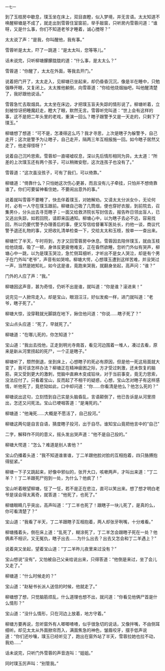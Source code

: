     一七一 

   到了玉枝房中歇息，璞玉坐在床上，双目直瞪，似入梦境，并无言语。太太知道不唤醒柳塘是不成了，就走出到雪蓉住室窗前，举手敲窗，只听房内雪蓉问道：“谁呀，又是什么事，你们不知道老爷才睡着，诚心搅呀？”

   太太说了声：“是我，你叫醒他，我有事。”

   雪蓉听是太太，吓了一跳道：“是太太叫，您等等儿。”

   话未说完，只听柳塘朦朦胧胧的道：“什么事，是太太么？”

   雪蓉道：“你醒了，太太在外面，等我去开门。”

   说着把门开了，太太走入，见柳塘已坐起来，却仍昏昏沉沉，像是半在睡中，只勉强睁开眼，又复闭上。太太推他躺倒，向雪蓉道：“你给他烧烟抽吧，叫他醒清楚了，我好跟他说话。”

   雪蓉急忙去取烟具。太太坐在床边，才把璞玉盲夫失踪的情形说了。柳塘听着，立刻被惊讶把睡魔赶走，瞪大了眼，默然无言。雪蓉听完叫道：“世上会有这样的事，这不是把二年头里的老戏，重演一回么？瞎子跟警予又是一天走的，只剩下了璞玉。”

   柳塘想了想道：“可不是，怎凑得这么巧？我才寻思，上次是瞎子为躲警予，自己走开；这次是警予为让瞎子，自己走开，隔两三年互相报施一回。如今瞎子居然又走了，他走得怪呀？”

   说着自己沉吟思索。雪蓉却一直嗟嘘叹息，深以先后情形相同为异。太太道：“所差的上次璞玉还有两个孩子，可以稍微安慰，这次连孩子也没有了。”

   雪蓉道：“这次虽没孩子，可有了我们，可以倚靠。”

   柳塘道：“倚靠什么？只怕她这次伤心更甚，而且没有儿子牵挂，只怕并不想倚靠谁了。你们可要留神看住她，不要闹出意外的事。”

   说着就叫雪蓉不要睡了，快去伴着璞玉，对她解劝。又请太太分派女仆，无论何时，必有一人守在璞玉跟前。柳塘自己吸了几筒烟，便也穿好衣服，到前院去，召集男仆，分头出去寻觅瞎子；一面又给救济院长写封信去，报告昨日领出盲人，已又逃出失踪，如若回院，请即来函通知。柳塘心中，以为瞎子去必不远，容易找回，所以仍要代警予办理善后的事，便又写信给督署军医处长，约他一谈，商议代警予退还礼物的事，又把收礼清单检查一下，交给太太和玉枝，按单一一查出来。

   柳塘忙了半天，午时将到，方才又回雪蓉房中休息。雪蓉因去陪伴璞玉，就由玉枝给他烧烟，吸了一顿，身体反更疲倦难支，正在昏然欲睡，忽听门外似有哭声，柳塘心中一跳，以为是璞玉哭泣，急忙侧耳细听，才听出不是女人哭泣，却是有个男子在门外叫“老爷”，声音有如哭啼。柳塘大愕，心想璞玉遭到这样苦难，并没哭过一声，当然是她知礼，如今这是谁，竟跑来哭我，就翻身坐起，高声问：“谁？”

   门外的人应了声：“我。”

   柳塘因这声音，甚为奇怪，仍听不出是谁，就叫道：“你是谁？滚进来！”

   说完见一人掀帘走入，却是宝山，眼泪汪汪，好似发痴一样，进门就叫道：“老爷，瞎子死了。”

   柳塘大惊，没穿鞋就光脚跳在地下，揪住他问道：“你说……瞎子死了？”

   宝山点头应道：“死了，早就死了。”

   柳塘道：“在哪儿死的，你怎知道？”

   宝山道：“我出去找他，正走到明光寺南首，看见河边围着一堆人，凑过去看，原来是新从河里捞起的死尸，一个正是瞎子。”

   柳塘听了，颓然倒退，坐到床上，心想瞎子的死必有原因，但是他一死这局面就大变了，我可该怎样办法？柳塘正在精神疲困之际，方才受过刺激，还未恢复的脑筋，突又受到更大的激刺，觉脑中直麻木变成铅块，对于当前事变，竟无力思索，没法应付了。只看着宝山，反而起了不相干的疑惑，心想，宝山怎对瞎子有这样感情，听他死了，竟悲恸如此，口中却问道：“你……你看清是他么？他怎么死的？”

   柳塘说出这句，立刻悟到自己实是头脑昏乱，言语颠倒了，他已告诉是从河里捞出，怎还又问死法。宝山已哽咽答道：“是淹死的。”

   柳塘道：“他淹死……大概是不愿活了，自己投河。”

   柳塘这两句是自言自语，猜度瞎子投河，出于自尽。谁知宝山竟把他言中的“自己”

   二字，解释作不同的意义，摇头发出哭声道：“他不是自己投的。”

   柳塘大愕道：“怎么？难道是别人害他？”

   宝山仍播着头道：“我不知道谁害谁，丁二羊跟他脸对脸的互相抱着，四只胳膊抱得挺紧。”

   柳塘一下子又跳起来，好像中邪似的，张开大口，咳嗽两声，才叫出来道：“丁二羊？！丁二羊跟死尸抱到一处，为什么？他疯了！”

   宝山听着眼望柳塘，怔了一怔，若不是正在悲泣，直可以笑出来。想了想才明白老爷是误会得太离奇，就答道：“他死了，也死了。”

   柳塘眼睛几乎突出，高声叫道：“丁二羊也死了！跟瞎子一块儿死了，是真的么，你可看清楚了？”

   宝山道：“我看了半天，丁二羊跟瞎子互相抱着，两人却张牙咧嘴，十分难看。”

   柳塘搔着头，倒在床上道：“乱死了，糊涂死了，丁二羊怎会跟瞎子死在一处？他俩素不相识，又无冤仇，瞎子出去……为什么出去？出去又怎会和丁二羊遇上？”

   说着突又坐起，望着宝山道：“丁二羊昨儿夜里来过没有？”

   宝山想说“没有”，又怕被自己父亲给说出来，只得答道：“他倒是来过，坐了会儿又走了。”

   柳塘道：“什么时候走的？”

   宝山道：“赵秘书长派人送信的时候，他就走了。”

   柳塘想了想，只觉脑筋烦乱，什么道理也想不出，就问道：“你看见他俩尸首是什么情形？”

   宝山道：“没什么情形，只在河边上放着，地方守着。”

   柳塘方要再说，忽听窗外有人唧唧喳喳，似乎很急切的说话，又像拌嘴，不由侧耳细听。却见太太从外面掀帘而入，满面焦急的神色，皱眉咬牙，摆手低声说道：“你们还吵嚷，璞玉已经听见了，跑出在窗外站了半天，雪蓉拉她也拉不动，我劝……”

   话未说完，只听门外雪蓉的声音连叫：“姐姐。”

   同时璞玉厉声叫：“别管我。”

